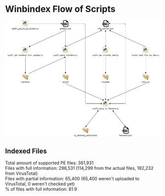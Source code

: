 # Winbindex Flow of Scripts

![winbindex-scripts-flow.png](winbindex-scripts-flow.png)

## Indexed Files

<!--FileStats-->
Total amount of supported PE files: 361,931  
Files with full information: 296,531 (114,299 from the actual files, 182,232 from VirusTotal)  
Files with partial information: 65,400 (65,400 weren't uploaded to VirusTotal, 0 weren't checked yet)  
% of files with full information: 81.9  
<!--/FileStats-->
